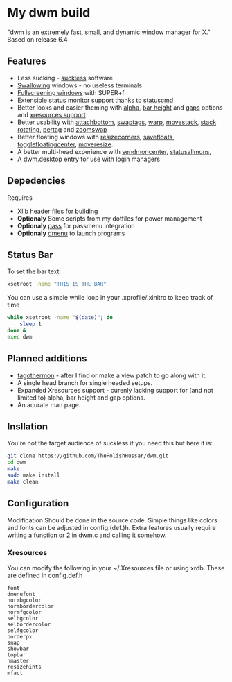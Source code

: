 # My dwm build
"dwm is an extremely fast, small, and dynamic window manager for X." 
Based on release 6.4

## Features

* Less sucking - [suckless](https://suckless.org) software
* [Swallowing]() windows - no useless terminals
* [Fullscreening windows]() with SUPER+f
* Extensible status monitor support thanks to [statuscmd]()
* Better looks and easier theming with [alpha](), [bar height]() and [gaps]() options and [xresources support]()
* Better usability with [attachbottom](),  [swaptags](), [warp](), [movestack](), [stack rotating](), [pertag]() and [zoomswap]()
* Better floating windows with [resizecorners](), [savefloats](), [togglefloatingcenter](), [moveresize](). 
* A better multi-head experience with [sendmoncenter](), [statusallmons](), 
* A dwm.desktop entry for use with login managers

## Depedencies

Requires
* Xlib header files for building
* **Optionaly** Some scripts from my dotfiles for power management
* **Optionaly** [pass](https://www.passwordstore.org/) for passmenu integration
* **Optionaly** [dmenu](https://tools.suckless.org/dmenu/) to launch programs

## Status Bar

To set the bar text:
```sh
xsetroot -name "THIS IS THE BAR"
```

You can use a simple while loop in your .xprofile/.xinitrc to keep track of time
```sh
while xsetroot -name "$(date)"; do
	sleep 1
done &
exec dwm
```

## Planned additions

* [tagothermon]() - after I find or make a view patch to go along with it.
* A single head branch for single headed setups.
* Expanded Xresources support - curenly lacking support for (and not limited
  to) alpha, bar height and gap options.
* An acurate man page.

## Insllation 

You're not the target audience of suckless if you need this but here it is:
```sh
git clone https://github.com/ThePolishHussar/dwm.git
cd dwm
make
sudo make install
make clean
```

## Configuration

Modification Should be done in the source code. Simple things like colors and
fonts can be adjusted in config.(def.)h. Extra features usually require writing
a function or 2 in dwm.c and calling it somehow.

###  Xresources

You can modify the following in your ~/.Xresources file or using xrdb. These are defined in config.def.h
```
font
dmenufont
normbgcolor
normbordercolor
normfgcolor
selbgcolor
selbordercolor
selfgcolor
borderpx
snap
showbar
topbar
nmaster
resizehints
mfact
```
